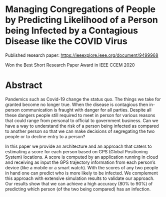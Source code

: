 # Managing Congregations of People by Predicting Likelihood of a Person being Infected by a Contagious Disease like the COVID Virus
Published research paper: https://ieeexplore.ieee.org/document/9499968

Won the Best Short Research Paper Award in IEEE CCEM 2020

# Abstract
Pandemics such as Covid-19 change the status quo. The things we take for granted become no longer true. When the disease is contagious then in-person communication is fraught with danger for all parties.  Despite all these dangers people still required to meet in person for various reasons that could range from personal to official to government business. Can we have a way to understand the risk of a person being infected as compared to another person so that we can make decisions of segregating the two people or to decline entry to a person?

In this paper we provide an architecture and an approach that caters to estimating a score for each person based on GPS (Global Positioning System) locations. A score is computed by an application running in cloud and receiving as input the GPS trajectory information from each person’s device (like a mobile or a smart watch). With the scores of any two people in hand one can predict who is more likely to be infected. We complement this approach with extensive simulation results to validate our approach. Our results show that we can achieve a high accuracy (80% to 90%) of predicting which person (of the two being compared) has an infection.

